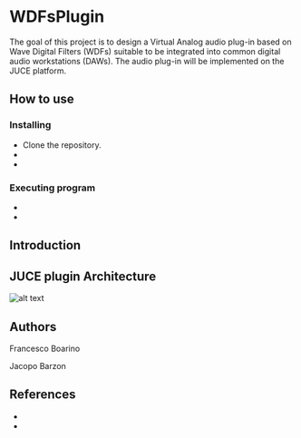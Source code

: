 # WDFsPlugin
The goal of this project is to design a Virtual Analog audio plug-in based on Wave Digital Filters (WDFs) suitable to be integrated into common digital audio workstations (DAWs). The audio plug-in will be implemented on the JUCE platform.

## How to use 


### Installing

* Clone the repository. 
* 
* 

### Executing program

*
* 


## Introduction


## JUCE plugin Architecture

 ![alt text](https://github.com/??????) 




## Authors

Francesco Boarino

Jacopo Barzon



## References

* 
* 
